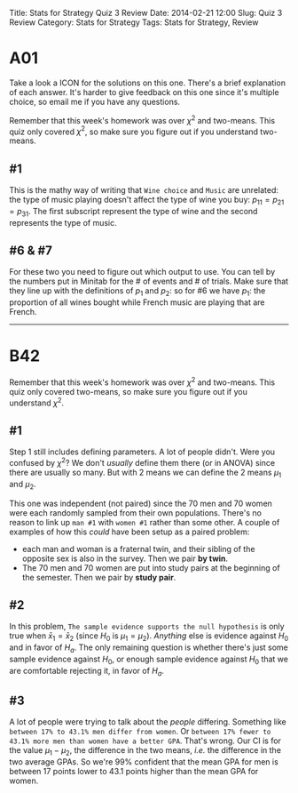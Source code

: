 Title: Stats for Strategy Quiz 3 Review
Date: 2014-02-21 12:00
Slug: Quiz 3 Review
Category: Stats for Strategy
Tags: Stats for Strategy, Review

# A01<a name="sectionA01"></a>

Take a look a ICON for the solutions on this one. There's a brief explanation of each answer. It's harder to give feedback on this one since it's multiple choice, so email me if you have any questions.

Remember that this week's homework was over $\chi^2$ and two-means. This quiz only covered $\chi^2$, so make sure you figure out if you understand two-means.

## #1

This is the mathy way of writing that `Wine choice` and `Music` are unrelated: the type of music playing doesn't affect the type of wine you buy: $p_{11} = p_{21} = p_{31}$. The first subscript represent the type of wine and the second represents the type of music.

## #6 & #7

For these two you need to figure out which output to use. You can tell by the numbers put in Minitab for the # of events and # of trials. Make sure that they line up with the definitions of $p_1$ and $p_2$: so for #6 we have $p_1$: the proportion of all wines bought while French music are playing that are French.

---

# B42<a name="sectionB42"></a>

Remember that this week's homework was over $\chi^2$ and two-means. This quiz only covered two-means, so make sure you figure out if you understand $\chi^2$.

## #1

Step 1 still includes defining parameters. A lot of people didn't.
Were you confused by $\chi^2$? We don't *usually* define them there (or in ANOVA) since there are usually so many.
But with 2 means we can define the 2 means $\mu_1$ and $\mu_2$.

This one was independent (not paired) since the 70 men and 70 women were each randomly sampled from their own populations. There's no reason to link up `man #1` with `women #1` rather than some other. A couple of examples of how this *could* have been setup as a paired problem:

- each man and woman is a fraternal twin, and their sibling of the opposite sex is also in the survey. Then we pair **by twin**.
- The 70 men and 70 women are put into study pairs at the beginning of the semester. Then we pair by **study pair**.

## #2

In this problem, `The sample evidence supports the null hypothesis` is only true when $\bar{x}_1 = \bar{x}_2$ (since $H_0$ is $\mu_1 = \mu_2$). *Anything* else is evidence against $H_0$ and in favor of $H_a$. The only remaining question is whether there's just some sample evidence against $H_0$, or enough sample evidence against $H_0$ that we are comfortable rejecting it, in favor of $H_a$.

## #3

A lot of people were trying to talk about the *people* differing. Something like `between 17% to 43.1% men differ from women`. Or `between 17% fewer to 43.1% more men than women have a better GPA`. That's wrong.
Our CI is for the value $\mu_1 - \mu_2$, the difference in the two means, *i.e.* the difference in the two average GPAs. So we're 99% confident that the mean GPA for men is between 17 points lower to 43.1 points higher than the mean GPA for women.
